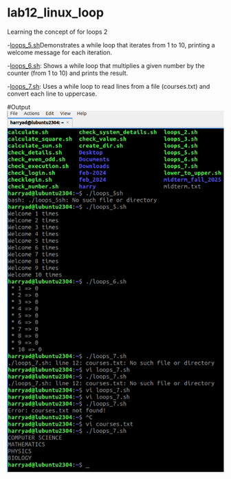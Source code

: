 # lab12_linux_loop
Learning the  concept of for loops 2

-[loops_5.sh](loops_5.sh )Demonstrates a while loop that iterates from 1 to 10, printing a welcome message for each iteration.

-[loops_6.sh](loops_6.sh): Shows a while loop that multiplies a given number by the counter (from 1 to 10) and prints the result.

-[loops_7.sh](loops_7.sh): Uses a while loop to read lines from a file (courses.txt) and convert each line to uppercase.

#Output
![output](Lab12Picture1.png)
